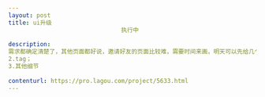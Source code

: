 ```yaml
---                
layout: post       
title: ui升级
                                执行中
           
description: 
需求都确定清楚了，其他页面都好说，邀请好友的页面比较难，需要时间来画，明天可以先给几个页面先做着，邀请好友可以周末做，所有页面应该能在周日前完成1.邀请页；
2.tag；
3.其他细节
     
contenturl: https://pro.lagou.com/project/5633.html      
---                 
```


